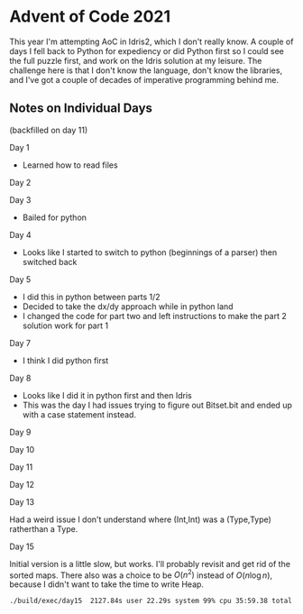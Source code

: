 
# Advent of Code 2021

This year I'm attempting AoC in Idris2, which I don't really know. A couple of days I fell back to Python for expediency or did Python first so I could see the full puzzle first, and work on the Idris solution at my leisure. The challenge here is that I don't know the language, don't know the libraries, and I've got a couple of decades of imperative programming behind me. 



## Notes on Individual Days

(backfilled on day 11)

Day 1
- Learned how to read files

Day 2

Day 3
- Bailed for python

Day 4
- Looks like I started to switch to python (beginnings of a parser) then switched back

Day 5
- I did this in python between parts 1/2
- Decided to take the dx/dy approach while in python land
- I changed the code for part two and left instructions to make the part 2 solution work for part 1

Day 7
- I think I did python first

Day 8
- Looks like I did it in python first and then Idris
- This was the day I had issues trying to figure out Bitset.bit and ended up with a case statement instead.

Day 9

Day 10

Day 11

Day 12

Day 13

Had a weird issue I don't understand where (Int,Int) was a (Type,Type) ratherthan a Type.

Day 15

Initial version is a little slow, but works. I'll probably revisit and get rid of the sorted maps.  There also was
a choice to be $O(n^2)$ instead of $O(n \log n)$, because I didn't want to take the time to write Heap.

    ./build/exec/day15  2127.84s user 22.29s system 99% cpu 35:59.38 total

